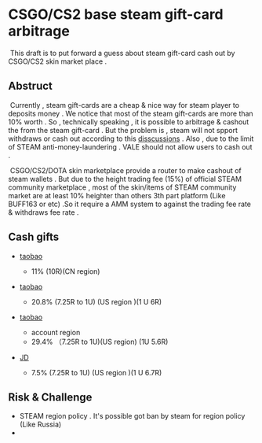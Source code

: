 # CSGO/CS2 base steam gift-card arbitrage

​	This draft is to put forward a guess about steam gift-card cash out by CSGO/CS2 skin market place . 

## Abstruct

​	Currently , steam gift-cards are a cheap & nice way for steam player to deposits money . We notice that most of the steam gift-cards are more than 10% worth . So , technically speaking , it is possible to arbitrage & cashout the from the steam gift-card . But the problem is , steam will not spport withdraws or  cash out according to this [disscussions](https://steamcommunity.com/discussions/forum/10/360670708779525209/) . Also , due to the limit of STEAM anti-money-laundering . VALE should not allow users to cash out .

​	CSGO/CS2/DOTA skin marketplace provide a router to make cashout of steam wallets . But due to the height trading fee (15%) of official STEAM community marketplace , most of the skin/items of STEAM community market are at least 10% heighter than others 3th part platform (Like BUFF163 or etc) .So it require a AMM system to against the trading fee rate & withdraws fee rate . 

## Cash gifts 

- [taobao](https://item.taobao.com/item.htm?abbucket=18&id=635224246205&ns=1&spm=a21n57.1.0.0.8ae623e1ErcRsZ&skuId=4889264430447)
  - 11% (10R)(CN region)

- [taobao](https://item.taobao.com/item.htm?ali_refid=a3_430582_1006:1239190136:N:m/wZTBx307JEx5fjC1iNSzFwNM/uLi0M:8bf192747610a0a38281221d530954dd&ali_trackid=1_8bf192747610a0a38281221d530954dd&id=604491714523&skuId=4232448452871&spm=a21n57.1.0.0)
  - 20.8% (7.25R to 1U) (US region )(1 U 6R)
- [taobao](https://item.taobao.com/item.htm?ali_refid=a3_430582_1006:1227120148:N:XirZTL4T3YqytrMgbsH9rg==:0dd9bfc3a93e0e814ff7161e6dda2625&ali_trackid=1_0dd9bfc3a93e0e814ff7161e6dda2625&id=672524104954&skuId=5431558803445&spm=a21n57.1.0.0)
  - account region
  - 29.4% （7.25R to 1U)(US region) (1U 5.6R)

- [JD](https://item.jd.com/10078181645768.html#crumb-wrap)
  - 7.5% (7.25R to 1U) (US region )(1 U 6.7R)



## Risk & Challenge 

- STEAM region policy . It's possible got ban by steam for region policy (Like Russia)
- 